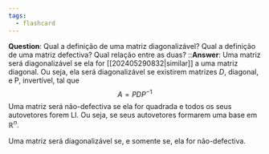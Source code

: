 ```yaml
---
tags:
  - flashcard
---
```

**Question**:  Qual a definição de uma matriz diagonalizável? Qual a definição de uma matriz defectiva? Qual relação entre as duas? ::**Answer**: Uma matriz será diagonalizável se ela for [[202405290832|similar]] a uma matriz diagonal. Ou seja, ela será diagonalizável se existirem matrizes $D$, diagonal, e P, invertível, tal que $$A = P D P^{-1}$$
Uma matriz será não-defectiva se ela for quadrada e todos os seus autovetores forem LI. Ou seja, se seus autovetores formarem uma base em $\mathbb{R}^n$.

Uma matriz será diagonalizável se, e somente se, ela for não-defectiva.